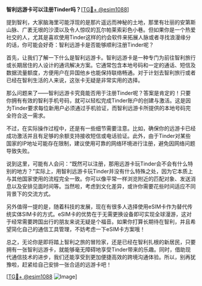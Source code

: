 **智利远游卡可以注册Tinder吗？**[[TG💪+ @esim1088](https://t.me/s/esim1088)]

提到智利，大家脑海里可能浮现的是那片遥远而神秘的土地，那里有壮丽的安第斯山脉、广袤无垠的沙漠以及令人惊叹的瓦尔帕莱索彩色小巷。但如果你是一个热爱社交的人，尤其是喜欢使用Tinder这样的约会软件来拓展人脉或者寻找浪漫缘分的话，你可能会好奇：智利远游卡是否能够顺利注册Tinder呢？

首先，让我们了解一下什么是智利远游卡。智利远游卡是一种专门为前往智利旅行或长期居住的人设计的通讯解决方案。它通常包含本地号码和一定的通话、短信及数据流量额度，方便用户在异国他乡也能保持联络畅通。对于计划去智利旅行或者已经在智利生活的人来说，这张卡无疑是非常实用的选择。

那么问题来了——智利远游卡究竟能否用于注册Tinder呢？答案是肯定的！只要你拥有有效的智利手机号码，就可以轻松完成Tinder账户的创建与激活。这是因为Tinder要求每位新用户必须通过手机验证，而智利远游卡所提供的本地号码完全符合这一需求。

不过，在实际操作过程中，还是有一些细节需要注意。比如，确保你的远游卡已经成功激活并且有足够的余额支持接收短信或电话验证。此外，由于Tinder对某些国家的IP地址可能存在限制，建议使用可靠的网络环境进行注册，避免因网络问题导致失败。

说到这里，可能有人会问：“既然可以注册，那用远游卡玩Tinder会不会有什么特别的地方？”实际上，用智利远游卡玩Tinder并没有什么特殊之处，因为它本质上与其他国家使用的流程完全一致。你可以像平常一样浏览附近的匹配对象、发送消息以及安排见面时间等。当然啦，考虑到文化差异，或许你需要花些时间适应不同背景下的交流方式。

另外值得一提的是，随着科技的发展，现在有很多人选择使用eSIM卡作为替代传统实体SIM卡的方式。eSIM卡的优势在于无需更换设备即可实现全球漫游，这对于经常需要跨国出行的朋友来说无疑是个福音。如果你打算长期待在智利，并且希望简化自己的通信工具管理，不妨考虑一下eSIM卡方案哦！

总之，无论你是即将踏上智利之旅的冒险家，还是已经在智利扎根的新居民，只要拥有一张智利远游卡，就能够毫无障碍地享受Tinder带来的乐趣。同时，借助现代通信技术的进步，我们还能享受到更加便捷高效的跨境沟通体验。所以，别再犹豫啦，赶紧给自己安排一张合适的远游卡吧！

[[TG💪+ @esim1088](https://t.me/s/esim1088) ![Image](https://i.postimg.cc/4NQfJmqS/Snipaste-2025-05-13-00-14-12.png)]
